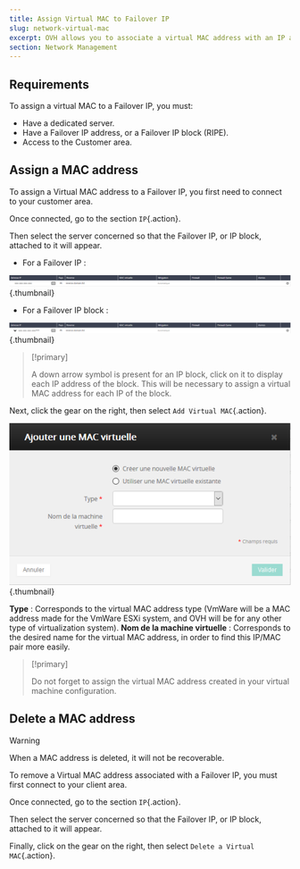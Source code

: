```yaml
---
title: Assign Virtual MAC to Failover IP
slug: network-virtual-mac
excerpt: OVH allows you to associate a virtual MAC address with an IP address, so that you can set up virtual machines with a bridge configuration on your server.
section: Network Management
---
```



## Requirements
To assign a virtual MAC to a Failover IP, you must:

- Have a dedicated server.
- Have a Failover IP address, or a Failover IP block (RIPE).
- Access to the Customer area.


## Assign a MAC address
To assign a Virtual MAC address to a Failover IP, you first need to connect to your customer area.

Once connected, go to the section `IP`{.action}.

Then select the server concerned so that the Failover IP, or IP block, attached to it will appear.

- For a Failover IP :


![IPFO](images/IPFO.png){.thumbnail}

- For a Failover IP block :


![BlocIPFO](images/BlocFO.png){.thumbnail}



> [!primary]
>
> A down arrow symbol is present for an IP block, click on it to display each IP address of the block. This will be necessary to assign a virtual MAC address for each IP of the block.
> 

Next, click the gear on the right, then select `Add Virtual MAC`{.action}.


![MAC](images/mac.png){.thumbnail}

**Type** : Corresponds to the virtual MAC address type (VmWare will be a MAC address made for the VmWare ESXi system, and OVH will be for any other type of virtualization system). **Nom de la machine virtuelle** : Corresponds to the desired name for the virtual MAC address, in order to find this IP/MAC pair more easily.



> [!primary]
>
> Do not forget to assign the virtual MAC address created in your virtual machine configuration.
> 


## Delete a MAC address


> [!warning]
>
> When a MAC address is deleted, it will not be recoverable.
> 

To remove a Virtual MAC address associated with a Failover IP, you must first connect to your client area.

Once connected, go to the section `IP`{.action}.

Then select the server concerned so that the Failover IP, or IP block, attached to it will appear.

Finally, click on the gear on the right, then select `Delete a Virtual MAC`{.action}.